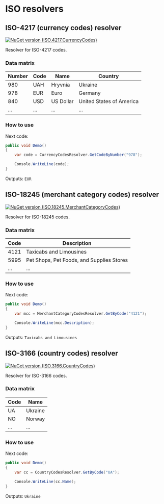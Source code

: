 # ISO resolvers
## ISO-4217 (currency codes) resolver 
[![NuGet version (ISO.4217.CurrencyCodes)](https://img.shields.io/nuget/v/ISO.4217.CurrencyCodes.svg?style=flat-square)](https://www.nuget.org/packages/ISO.4217.CurrencyCodes/)

Resolver for ISO-4217 codes.
### Data matrix
| Number | Code | Name | Country |
|--------|------|------|---------|
| 980 | UAH | Hryvnia   | Ukraine
| 978 | EUR | Euro      | Germany
| 840 | USD | US Dollar | United States of America
|...|...|...|...
### How to use
Next code:
```csharp
public void Demo()
{
    var code = CurrencyCodesResolver.GetCodeByNumber("978");

    Console.WriteLine(code);
}
```
Outputs:
`EUR`
## ISO-18245 (merchant category codes) resolver
[![NuGet version (ISO.18245.MerchantCategoryCodes)](https://img.shields.io/nuget/v/ISO.18245.MerchantCategoryCodes.svg?style=flat-square)](https://www.nuget.org/packages/ISO.18245.MerchantCategoryCodes/)

Resolver for ISO-18245 codes.
### Data matrix
| Code | Description |
|--------|------|
| 4121 | Taxicabs and Limousines |
| 5995 | Pet Shops, Pet Foods, and Supplies Stores |
|...|...|
### How to use
Next code:
```csharp
public void Demo()
{
    var mcc = MerchantCategoryCodesResolver.GetByCode("4121");

    Console.WriteLine(mcc.Description);
}
```
Outputs:
`Taxicabs and Limousines`
## ISO-3166 (country codes) resolver
[![NuGet version (ISO.3166.CountryCodes)](https://img.shields.io/nuget/v/ISO.3166.CountryCodes.svg?style=flat-square)](https://www.nuget.org/packages/ISO.3166.CountryCodes/)

Resolver for ISO-3166 codes.
### Data matrix
| Code | Name |
|--------|------|
| UA | Ukraine |
| NO | Norway |
|...|...|
### How to use
Next code:
```csharp
public void Demo()
{
    var cc = CountryCodesResolver.GetByCode("UA");

    Console.WriteLine(cc.Name);
}
```
Outputs:
`Ukraine`

